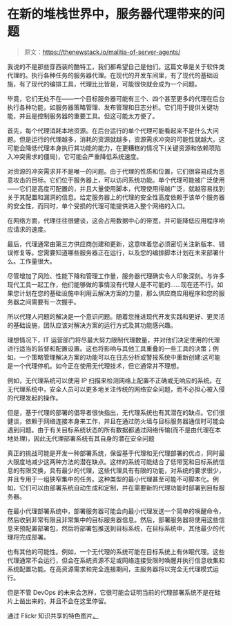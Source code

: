 # 在新的堆栈世界中，服务器代理带来的问题

> 原文：<https://thenewstack.io/malitia-of-server-agents/>

我说的不是那些穿西装的酷特工，我们都希望自己是他们。这篇文章是关于软件类代理的。执行各种任务的服务器代理。在现代的开发车间里，有了现代的基础设施，有了现代的编排工具，代理比比皆是，可能很快就会成为一个问题。

毕竟，它们无处不在——一个目标服务器可能有三个、四个甚至更多的代理在后台执行各种功能，如服务器策略管理、发布管理和日志分析。它们用于提供关键功能，并且是控制服务器的重要工具。但这可能太方便了。

首先，每个代理消耗本地资源。在后台运行的单个代理可能看起来不是什么大问题。但是运行的代理越多，消耗的资源就越多，资源需求冲突的可能性就越大。这可能会降低代理本身执行其功能的能力，在更糟糕的情况下(关键资源和依赖项陷入冲突需求的僵局)，它可能会严重降低系统速度。

对资源的冲突需求并不是唯一的问题。由于代理的性质和位置，它们很容易成为恶意攻击的目标。它们位于服务器上，可以访问系统功能。单个代理可能被广泛使用——它们是高度可配置的，并且大量使用脚本，代理使用得越广泛，就越容易找到关于其配置和漏洞的信息。给定服务器上的代理的安全性高度依赖于该单个服务器的安全性，而同时，单个受损的代理可能提供进入整个网络的入口。

在网络方面，代理往往很健谈，这会占用数据中心的带宽，并可能降低应用程序响应请求的速度。

最后，代理通常由第三方供应商创建和更新，这意味着您必须密切关注新版本、错误修复等。您需要知道哪些服务器正在运行，以及您的编排脚本计划在未来部署什么。工作量很大。

尽管增加了风险、性能下降和管理工作量，服务器代理确实令人印象深刻。与许多现代工具一起工作，他们能够做的事情没有代理人是不可能的……现在还不行。如果您计划在您的基础设施中利用云解决方案的力量，那么供应商应用程序和您的服务器之间需要有一次握手。

所以代理人问题的解决是一个意识问题。随着您推进现代开发实践和更好、更灵活的基础设施，团队应该对解决方案的运行方式及其功能感兴趣。

理想情况下，IT 运营部门将尽最大努力限制代理数量，并对他们决定使用的代理进行适当的监督和配置设置。这也将影响与其他工具重叠的一些工具的决策；例如，一个策略管理解决方案的功能可以在日志分析或警报系统中重新创建:这可能是一个代理停机。如今正在使用无代理技术，但它通常并不理想。

例如，无代理系统可以使用 IP 扫描来检测网络上配置不正确或无响应的系统。在无代理系统中，安全人员可以更多地关注传统的网络安全问题，而不必担心被入侵的代理发起的操作。

但是，基于代理的部署的倡导者很快指出，无代理系统也有其潜在的缺点。它们很健谈，依赖于网络连接本身来工作，并且在通过防火墙与目标服务器通信时可能会遇到问题。由于有关目标系统状态的所有数据都通过网络传输(而不是由代理在本地处理)，因此无代理部署系统有其自身的潜在安全问题

真正的挑战可能是开发一种部署系统，保留基于代理和无代理部署的优点，同时最大限度地减少这两种方法的潜在缺点。这样的系统可能结合了低带宽和目标系统信息的有限交换，具有最少的代理，这些代理具有有限的功能，对系统的要求很少，并且专用于一组狭窄集中的任务。这种类型的最小代理甚至可能不可脚本化。例如，它们可以由部署系统自动生成和定制，并在需要新的代理功能时部署到目标服务器。

在最小代理部署系统中，部署服务器可能会向最小代理发送一个简单的唤醒命令，然后收到非常有限且非常集中的目标服务器信息。然后，部署服务器将使用这些信息来预配置部署包，然后将部署包推送到目标系统，在目标系统中，其他最少的代理将完成部署。

也有其他的可能性。例如，一个无代理的系统可能在目标系统上有休眠代理。这些代理通常不会运行，但会在系统资源不足或网络连接受限时唤醒并执行信息收集和系统配置功能。在高资源需求和完全连接期间，主服务器将以完全无代理模式运行。

但是不管 DevOps 的未来会怎样，它很可能会证明当前的代理部署系统不是在硅片上凿出来的，并且不会在这里停留。

通过 Flickr 知识共享的特色图片[。](https://www.flickr.com/photos/diemer/2618663998/in/photolist-4Zpkzh-nztFja-54maHs-nhaTLa-nTAZXN-5sHWNx-mnAMbw-n8Nbx5-dQawtg-nyq5rj-c6Arf7-54maxJ-nyFqT3-dKk5pT-22wXWM-hbimDB-cAjYxG-FkQV2-nbhh7P-dT2TRe-7eKBkv-f1DFmJ-qyAc7w-6iqwSj-5Sz16D-7TsbzD-nE4bVk-63J6F9-rxUGK-f74yJx-chb2VA-cY6hiA-ciBG3Y-nztMsw-6gpmW-p9XRUX-54mbyq-9F5J5Q-7ePtjs-5Adev8-8DNuxu-ct6e4o-5vL2j6-bc2kev-CzVLe-7dqYM3-6LF4ZR-nhaTTz-bssbRG-8ZZhGp)

<svg xmlns:xlink="http://www.w3.org/1999/xlink" viewBox="0 0 68 31" version="1.1"><title>Group</title> <desc>Created with Sketch.</desc></svg>